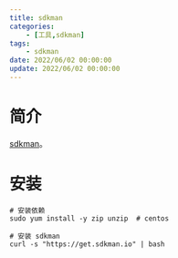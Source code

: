 ```yaml
---
title: sdkman
categories: 
	- [工具,sdkman]
tags:
	- sdkman
date: 2022/06/02 00:00:00
update: 2022/06/02 00:00:00
---
```


# 简介

[sdkman](https://sdkman.io/)。

# 安装

```shell
# 安装依赖
sudo yum install -y zip unzip  # centos

# 安装 sdkman
curl -s "https://get.sdkman.io" | bash
```

